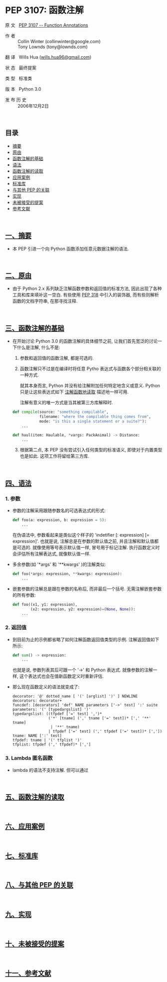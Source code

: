 # PEP 3107: 函数注解

原 文 &nbsp; [PEP 3107 -- Function Annotations](https://www.python.org/dev/peps/pep-3107/)

<dl>
    <dt>作 者</dt>
    <dd>
        Collin Winter (collinwinter@google.com) <br> 
        Tony Lownds (tony@lownds.com) <br>
    </dd>
</dl>

翻 译 &nbsp; Wills Hua (wills.hua96@gmail.com)

状 态 &nbsp; 最终提案

类 型 &nbsp; 标准类

版 本 &nbsp; Python 3.0

<dl>
    <dt>发 布 历 史</dt>
    <dd>
        2006年12月2日 
    </dt>
</dl>

<br>

## 目录

- [摘要](#chapter-1) <div id="content-1">
- [原由](#chapter-2) <div id="content-2">
- [函数注解的基础](#chapter-3) <div id="content-3">
- [语法](#chapter-4) <div id="content-4">
- [函数注解的读取](#chapter-5) <div id="content-5">
- [应用案例](#chapter-6) <div id="content-6">
- [标准库](#chapter-7) <div id="content-7">
- [与其他 PEP 的关联](#chapter-8) <div id="content-8">
- [实现](#chapter-9) <div id="content-9">
- [未被接受的提案](#chapter-10) <div id="content-10">
- [参考文献](#chapter-11) <div id="content-11">

<br>
<!-- <div class="page"/> -->

## <div id="chapter-1"> [一、摘要](#content-1) 

* 本 PEP 引进一个向 Python 函数添加任意元数据注解的语法.

<br>
<!-- <div class="page"/> -->

## <div id="chapter-2"> [二、原由](#content-2) 

* 由于 Python 2.x 系列缺乏注解函数参数和返回值的标准方法, 因此出现了各种工具和库来填补这一空白. 有些使用 [PEP 318](https://www.python.org/dev/peps/pep-0318/) 中引入的装饰器, 而有些则解析函数的文档字符串, 在那寻找注释. 

<br>
<!-- <div class="page"/> -->

## <div id="chapter-3"> [三、函数注解的基础](#content-3) 

* 在开始讨论 Python 3.0 的函数注解的具体细节之前, 让我们首先宽泛的讨论一下什么是注解, 什么不是: 

    1. 参数和返回值的函数注解, 都是可选的.

    2. 函数注解只不过是在编译时将任意 Pytho 表达式与函数各个部分相关联的一种方式.

       就其本身而言, Python 并没有给注解附加任何特定地含义或意义. Python 只是让这些表达式如下 [注解函数地读取](#content-5) 描述地一样可用.

       注解有意义的唯一方式是当其被第三方库解释时. 

    ```Python
    def compile(source: "something compilable", 
                filename: "where the compilable thing comes from",
                mode: "is this a single statement or a suite?"):
        ...
    ```
       
    ```Python
    def haul(item: Haulable, *vargs: PackAnimal) -> Distance:
        ...
    ```


    3. 根据第二点, 本 PEP 没有尝试引入任何类型的标准语义, 即使对于内置类型也是如此. 这项工作将留给第三方库.

<br>
<!-- <div class="page"/> -->

## <div id="chapter-4"> [四、语法](#content-4) 

### 1. 参数

* 参数的注解采用跟随参数名的可选表达式的形式: 
    ```Python
    def foo(a: expression, b: expression = 5):
        ...
    ```
  
  在伪语法中, 参数看起来是类似这个样子的 'indetifier [: expression] [= expression]'. 也就是说, 注解总是在参数的默认值之前, 并且注解和默认值都是可选的. 就像使用等号表示默认值一样, 冒号用于标记注解. 执行函数定义时会评估所有注解表达式, 就像默认值一样.

* 多余参数(如 '*args' 和 '**kwargs' )的注解类似:
    ```Python
    def foo(*args: expression, **kwargs: expression):
        ...
    ```

* 嵌套参数的注解总是跟在参数的名称后, 而非最后一个括号. 无需注解嵌套参数的所有参数:
    ```Python
    def foo((x1, y1: expression),
            (x2: expression, y2: expression)=(None, None)):
        ...
    ```

### 2. 返回值

* 到目前为止的示例都省略了如何注解函数返回值类型的示例. 注解返回值如下所示:
    ```Python
    def sum() -> expression:
        ...
    ```

  也就是说, 参数列表其后可跟一个 '->' 和 Python 表达式. 就像参数的注解一样, 这个表达式也会在值新函数定义时重新评估.

* 那么现在函数定义的语法就变成了:
    ```text
    decorator: '@' dotted_name [ '(' [arglist] ')' ] NEWLINE
    decorators: decorator+
    funcdef: [decorators] 'def' NAME parameters ['->' test] ':' suite
    parameters: '(' [typedargslist] ')'
    typedargslist: ((tfpdef ['=' test] ',')*
                    ('*' [tname] (',' tname ['=' test])* [',' '**' tname]
                     | '**' tname)
                    | tfpdef ['=' test] (',' tfpdef ['=' test])* [','])
    tname: NAME [':' test]
    tfpdef: tname | '(' tfplist ')'
    tfplist: tfpdef (',' tfpdef)* [',']
    ```

### 3. Lambda 匿名函数

* lambda 的语法不支持注解. 但可以通过

<br>
<!-- <div class="page"/> -->

## <div id="chapter-5"> [五、函数注解的读取](#content-5) 

<br>
<!-- <div class="page"/> -->

## <div id="chapter-6"> [六、应用案例](#content-6) 

<br>
<!-- <div class="page"/> -->

## <div id="chapter-7"> [七、标准库](#content-7) 

<br>
<!-- <div class="page"/> -->

## <div id="chapter-8"> [八、与其他 PEP 的关联](#content-8) 

<br>
<!-- <div class="page"/> -->

## <div id="chapter-9"> [九、实现](#content-9) 

<br>
<!-- <div class="page"/> -->

## <div id="chapter-10"> [十、未被接受的提案](#content-10) 

<br>
<!-- <div class="page"/> -->

## <div id="chapter-11"> [十一、参考文献](#content-11) 
